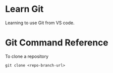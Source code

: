 # Learn Git

Learning to use Git from VS code.

# Git Command Reference
To clone a repository

    git clone <repo-branch-url>


